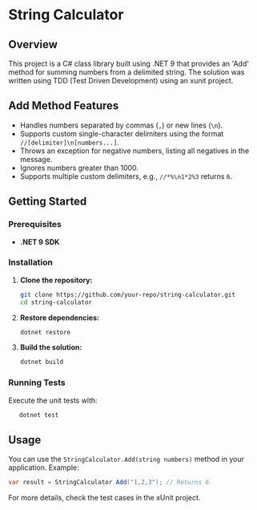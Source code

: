 # String Calculator

## Overview
This project is a C# class library built using .NET 9 that provides an 'Add' method for summing numbers from a delimited string. The solution was written using TDD (Test Driven Development) using an xunit project.

## Add Method Features
- Handles numbers separated by commas (`,`) or new lines (`\n`).
- Supports custom single-character delimiters using the format `//[delimiter]\n[numbers...]`.
- Throws an exception for negative numbers, listing all negatives in the message.
- Ignores numbers greater than 1000.
- Supports multiple custom delimiters, e.g., `//*%\n1*2%3` returns `6`.

## Getting Started
### Prerequisites
- **.NET 9 SDK**

### Installation
1. **Clone the repository:**
   ```sh
   git clone https://github.com/your-repo/string-calculator.git
   cd string-calculator
   ```
2. **Restore dependencies:**
   ```sh
   dotnet restore
   ```
3. **Build the solution:**
   ```sh
   dotnet build
   ```

### Running Tests
Execute the unit tests with:
```sh
   dotnet test
```

## Usage
You can use the `StringCalculator.Add(string numbers)` method in your application. Example:
```csharp
var result = StringCalculator.Add("1,2,3"); // Returns 6
```

For more details, check the test cases in the xUnit project.
